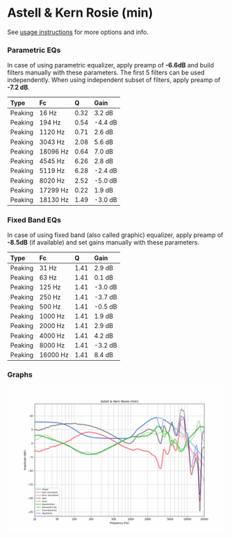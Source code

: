 # Astell & Kern Rosie (min)
See [usage instructions](https://github.com/jaakkopasanen/AutoEq#usage) for more options and info.

### Parametric EQs
In case of using parametric equalizer, apply preamp of **-6.6dB** and build filters manually
with these parameters. The first 5 filters can be used independently.
When using independent subset of filters, apply preamp of **-7.2 dB**.

| Type    | Fc       |    Q | Gain    |
|:--------|:---------|:-----|:--------|
| Peaking | 16 Hz    | 0.32 | 3.2 dB  |
| Peaking | 194 Hz   | 0.54 | -4.4 dB |
| Peaking | 1120 Hz  | 0.71 | 2.6 dB  |
| Peaking | 3043 Hz  | 2.08 | 5.6 dB  |
| Peaking | 18096 Hz | 0.64 | 7.0 dB  |
| Peaking | 4545 Hz  | 6.26 | 2.8 dB  |
| Peaking | 5119 Hz  | 6.28 | -2.4 dB |
| Peaking | 8020 Hz  | 2.52 | -5.0 dB |
| Peaking | 17299 Hz | 0.22 | 1.9 dB  |
| Peaking | 18130 Hz | 1.49 | -3.0 dB |

### Fixed Band EQs
In case of using fixed band (also called graphic) equalizer, apply preamp of **-8.5dB**
(if available) and set gains manually with these parameters.

| Type    | Fc       |    Q | Gain    |
|:--------|:---------|:-----|:--------|
| Peaking | 31 Hz    | 1.41 | 2.9 dB  |
| Peaking | 63 Hz    | 1.41 | 0.1 dB  |
| Peaking | 125 Hz   | 1.41 | -3.0 dB |
| Peaking | 250 Hz   | 1.41 | -3.7 dB |
| Peaking | 500 Hz   | 1.41 | -0.5 dB |
| Peaking | 1000 Hz  | 1.41 | 1.9 dB  |
| Peaking | 2000 Hz  | 1.41 | 2.9 dB  |
| Peaking | 4000 Hz  | 1.41 | 4.2 dB  |
| Peaking | 8000 Hz  | 1.41 | -3.2 dB |
| Peaking | 16000 Hz | 1.41 | 8.4 dB  |

### Graphs
![](./Astell%20&%20Kern%20Rosie%20(min).png)